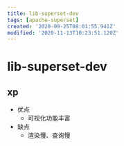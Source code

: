 ```yaml
---
title: lib-superset-dev
tags: [apache-superset]
created: '2020-09-25T08:01:55.941Z'
modified: '2020-11-13T10:23:51.120Z'
---
```


# lib-superset-dev

## xp

- 优点
  - 可视化功能丰富
- 缺点
  - 渲染慢、查询慢
